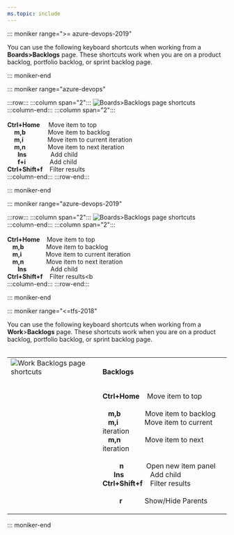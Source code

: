 ```yaml
---
ms.topic: include
---
```


<a id="work-backlog-shortcuts"></a>

::: moniker range=">= azure-devops-2019"

You can use the following keyboard shortcuts when working from a **Boards>Backlogs** page. These shortcuts work when you are on a product backlog, portfolio backlog, or sprint backlog page.

::: moniker-end

::: moniker range="azure-devops"

:::row:::
:::column span="2":::
![Boards>Backlogs page shortcuts](/azure/devops/media/keyboard-shortcuts/work-backlogs-shortcuts-cloud.png)  
 :::column-end:::
:::column span="2":::
<br/><br/>
**Ctrl+Home**&nbsp;&nbsp;&nbsp;&nbsp;&nbsp;Move item to top  
 &nbsp;&nbsp;&nbsp;&nbsp;**m,b**&nbsp;&nbsp;&nbsp;&nbsp;&nbsp;&nbsp;&nbsp;&nbsp;&nbsp;&nbsp;&nbsp;&nbsp;&nbsp;Move item to backlog  
 &nbsp;&nbsp;&nbsp;&nbsp;**m,i**&nbsp;&nbsp;&nbsp;&nbsp;&nbsp;&nbsp;&nbsp;&nbsp;&nbsp;&nbsp;&nbsp;&nbsp;&nbsp;&nbsp;Move item to current iteration  
 &nbsp;&nbsp;&nbsp;&nbsp;**m,n**&nbsp;&nbsp;&nbsp;&nbsp;&nbsp;&nbsp;&nbsp;&nbsp;&nbsp;&nbsp;&nbsp;&nbsp;&nbsp;Move item to next iteration  
 &nbsp;&nbsp;&nbsp;&nbsp;&nbsp;&nbsp;**Ins**&nbsp;&nbsp;&nbsp;&nbsp;&nbsp;&nbsp;&nbsp;&nbsp;&nbsp;&nbsp;&nbsp;&nbsp;&nbsp;&nbsp;Add child  
 &nbsp;&nbsp;&nbsp;&nbsp;&nbsp;&nbsp;**f+i**&nbsp;&nbsp;&nbsp;&nbsp;&nbsp;&nbsp;&nbsp;&nbsp;&nbsp;&nbsp;&nbsp;&nbsp;&nbsp;&nbsp;Add child  
 **Ctrl+Shift+f**&nbsp;&nbsp;&nbsp;&nbsp;Filter results  
 :::column-end:::
:::row-end:::

::: moniker-end

::: moniker range="azure-devops-2019"

:::row:::
:::column span="2":::
![Boards>Backlogs page shortcuts](/azure/devops/media/keyboard-shortcuts/work-backlogs-shortcuts-S136.png)  
 :::column-end:::
:::column span="2":::
<br/><br/>
**Ctrl+Home**&nbsp;&nbsp;&nbsp;&nbsp;Move item to top  
 &nbsp;&nbsp;&nbsp;**m,b**&nbsp;&nbsp;&nbsp;&nbsp;&nbsp;&nbsp;&nbsp;&nbsp;&nbsp;&nbsp;&nbsp;&nbsp;&nbsp;Move item to backlog  
 &nbsp;&nbsp;&nbsp;**m,i**&nbsp;&nbsp;&nbsp;&nbsp;&nbsp;&nbsp;&nbsp;&nbsp;&nbsp;&nbsp;&nbsp;&nbsp;&nbsp;&nbsp;Move item to current iteration  
 &nbsp;&nbsp;&nbsp;**m,n**&nbsp;&nbsp;&nbsp;&nbsp;&nbsp;&nbsp;&nbsp;&nbsp;&nbsp;&nbsp;&nbsp;&nbsp;&nbsp;Move item to next iteration  
 &nbsp;&nbsp;&nbsp;&nbsp;&nbsp;&nbsp;**Ins**&nbsp;&nbsp;&nbsp;&nbsp;&nbsp;&nbsp;&nbsp;&nbsp;&nbsp;&nbsp;&nbsp;&nbsp;&nbsp;&nbsp;Add child  
 **Ctrl+Shift+f**&nbsp;&nbsp;&nbsp;&nbsp;Filter results<b  
 :::column-end:::
:::row-end:::

::: moniker-end

::: moniker range="<=tfs-2018"

You can use the following keyboard shortcuts when working from a **Work**>**Backlogs** page. These shortcuts work when you are on a product backlog, portfolio backlog, or sprint backlog page.  
<br/>

<table width="70%">
<tbody valign="top">
<tr>
<td>
<img src="/azure/devops/media/keyboard-shortcuts/work-backlogs-shortcuts-S136.png" alt="Work Backlogs page shortcuts"/>
</td>
<td>
<br/><strong>Backlogs</strong><br/><br/>

**Ctrl+Home**&nbsp;&nbsp;&nbsp;&nbsp;Move item to top<br/>
<br/>
&nbsp;&nbsp;&nbsp;**m,b**&nbsp;&nbsp;&nbsp;&nbsp;&nbsp;&nbsp;&nbsp;&nbsp;&nbsp;&nbsp;&nbsp;&nbsp;&nbsp;Move item to backlog<br/>
&nbsp;&nbsp;&nbsp;**m,i**&nbsp;&nbsp;&nbsp;&nbsp;&nbsp;&nbsp;&nbsp;&nbsp;&nbsp;&nbsp;&nbsp;&nbsp;&nbsp;&nbsp;Move item to current iteration<br/>
&nbsp;&nbsp;&nbsp;**m,n**&nbsp;&nbsp;&nbsp;&nbsp;&nbsp;&nbsp;&nbsp;&nbsp;&nbsp;&nbsp;&nbsp;&nbsp;&nbsp;Move item to next iteration<br/>
<br/>
&nbsp;&nbsp;&nbsp;&nbsp;&nbsp;&nbsp;&nbsp;&nbsp;&nbsp;**n**&nbsp;&nbsp;&nbsp;&nbsp;&nbsp;&nbsp;&nbsp;&nbsp;&nbsp;&nbsp;&nbsp;&nbsp;Open new item panel<br/>
&nbsp;&nbsp;&nbsp;&nbsp;&nbsp;&nbsp;**Ins**&nbsp;&nbsp;&nbsp;&nbsp;&nbsp;&nbsp;&nbsp;&nbsp;&nbsp;&nbsp;&nbsp;&nbsp;&nbsp;&nbsp;Add child<br/>
**Ctrl+Shift+f**&nbsp;&nbsp;&nbsp;&nbsp;Filter results<br/>  
&nbsp;&nbsp;&nbsp;&nbsp;&nbsp;&nbsp;&nbsp;&nbsp;&nbsp;**r**&nbsp;&nbsp;&nbsp;&nbsp;&nbsp;&nbsp;&nbsp;&nbsp;&nbsp;&nbsp;&nbsp;&nbsp;Show/Hide Parents <br/>

</td>
</tr>
</tbody>
</table>

::: moniker-end
